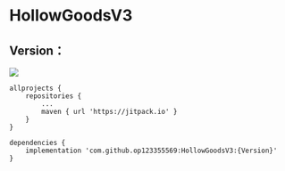 # HollowGoodsV3
## Version：
[![](https://jitpack.io/v/op123355569/HollowGoodsV3.svg)](https://jitpack.io/#op123355569/HollowGoodsV3)

```
allprojects {
	repositories {
		...
		maven { url 'https://jitpack.io' }
	}
}
```
  
```
dependencies {
	implementation 'com.github.op123355569:HollowGoodsV3:{Version}'
}
```
